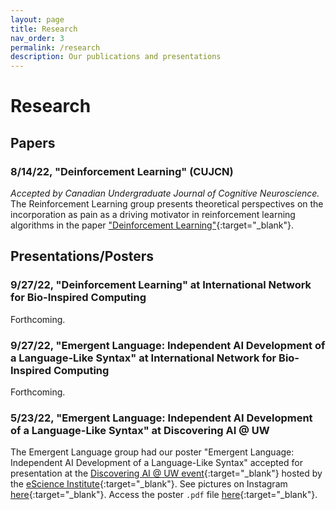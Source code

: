 ```yaml
---
layout: page
title: Research
nav_order: 3
permalink: /research
description: Our publications and presentations
---
```


# Research

## Papers

### 8/14/22, "Deinforcement Learning" (CUJCN)
*Accepted by Canadian Undergraduate Journal of Cognitive Neuroscience.* The Reinforcement Learning group presents theoretical perspectives on the incorporation as pain as a driving motivator in reinforcement learning algorithms in the paper ["Deinforcement Learning"](https://interactive-intelligence.github.io/files/Deinforcement_Learning_V2.pdf){:target="_blank"}.

## Presentations/Posters

### 9/27/22, "Deinforcement Learning" at International Network for Bio-Inspired Computing
Forthcoming.

### 9/27/22, "Emergent Language: Independent AI Development of a Language-Like Syntax" at International Network for Bio-Inspired Computing
Forthcoming.

### 5/23/22, "Emergent Language: Independent AI Development of a Language-Like Syntax" at Discovering AI @ UW
The Emergent Language group had our poster "Emergent Language: Independent AI Development of a Language-Like Syntax" accepted for presentation at the [Discovering AI @ UW event](https://escience.washington.edu/events/discovering-aiuw/){:target="_blank"} hosted by the [eScience Institute](https://escience.washington.edu/){:target="_blank"}. See pictures on Instagram [here](https://www.instagram.com/p/Cd7OtAQr9IE/){:target="_blank"}. Access the poster `.pdf` file [here](https://interactive-intelligence.github.io/files/Final_Emergent_Language_Poster.pdf){:target="_blank"}.
